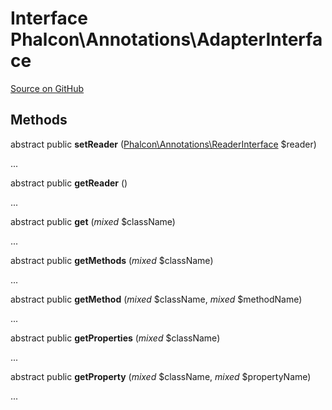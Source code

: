 # Interface **Phalcon\\Annotations\\AdapterInterface**

<a href="https://github.com/phalcon/cphalcon/blob/master/phalcon/annotations/adapterinterface.zep" class="btn btn-default btn-sm">Source on GitHub</a>

## Methods
abstract public  **setReader** ([Phalcon\Annotations\ReaderInterface](/en/3.1/api/Phalcon_Annotations_ReaderInterface) $reader)

...


abstract public  **getReader** ()

...


abstract public  **get** (*mixed* $className)

...


abstract public  **getMethods** (*mixed* $className)

...


abstract public  **getMethod** (*mixed* $className, *mixed* $methodName)

...


abstract public  **getProperties** (*mixed* $className)

...


abstract public  **getProperty** (*mixed* $className, *mixed* $propertyName)

...


